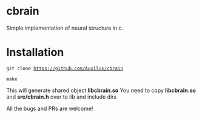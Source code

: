 # cbrain
Simple implementation of neural structure in c.

# Installation

<code>git clone https://github.com/Auxilus/cbrain</code>

<code>make</code>

This will generate shared object **libcbrain.so**
You need to copy **libcbrain.so** and **src/cbrain.h** over to lib and include dirs

All the bugs and PRs are welcome!
